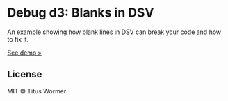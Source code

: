 # Debug d3: Blanks in DSV

An example showing how blank lines in DSV can break your code and how to fix it.

[See demo »][url]

## License

MIT © Titus Wormer

[url]: https://cmda-fe3.github.io/course-17-18/class-2/debug
